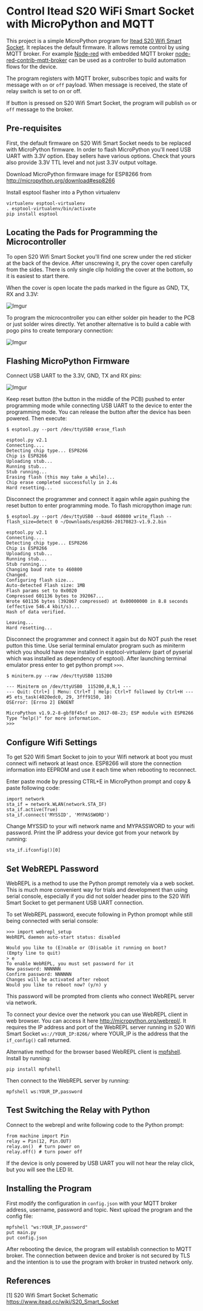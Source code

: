 # Control Itead S20 WiFi Smart Socket with MicroPython and MQTT

This project is a simple MicroPython program for
[Itead S20 Wifi Smart Socket](https://www.itead.cc/smart-socket.html).
It replaces the default firmware.  It allows remote control by using
MQTT broker.  For example [Node-red](https://nodered.org/) with
embedded MQTT broker
[node-red-contrib-mqtt-broker](https://github.com/zuhito/node-red-contrib-mqtt-broker)
can be used as a controller to build automation flows for the device.

The program registers with MQTT broker, subscribes topic and waits for
message with `on` or `off` payload.  When message is received, the state
of relay switch is set to on or off.

If button is pressed on S20 Wifi Smart Socket, the program will publish
`on` or `off` message to the broker.


## Pre-requisites

First, the default firmware on S20 Wifi Smart Socket needs to be
replaced with MicroPython firmware.  In order to flash MicroPython
you'll need USB UART with 3.3V option. Ebay sellers have various
options. Check that yours also provide 3.3V TTL level and not just
3.3V output voltage.

Download MicroPython firmware image for ESP8266 from http://micropython.org/download#esp8266

Install esptool flasher into a Python virtualenv

    virtualenv esptool-virtualenv
    . esptool-virtualenv/bin/activate
    pip install esptool


## Locating the Pads for Programming the Microcontroller

To open S20 Wifi Smart Socket you'll find one screw under the red
sticker at the back of the device.  After unscrewing it, pry the cover
open carefully from the sides.  There is only single clip holding the
cover at the bottom, so it is easiest to start there.

When the cover is open locate the pads marked in the figure as GND,
TX, RX and 3.3V:

![Imgur](http://i.imgur.com/TpKxdGK.jpg?1)



To program the microcontroller you can either solder pin header to the
PCB or just solder wires directly.  Yet another alternative is to
build a cable with pogo pins to create temporary connection:

![Imgur](http://i.imgur.com/ckwMiwD.jpg?2)


## Flashing MicroPython Firmware

Connect USB UART to the 3.3V, GND, TX and RX pins:

![Imgur](http://i.imgur.com/QdrVQXC.jpg)


Keep reset button (the button in the middle of the PCB) pushed to
enter programming mode while connecting USB UART to the device to
enter the programming mode.  You can release the button after the
device has been powered.  Then execute:

    $ esptool.py --port /dev/ttyUSB0 erase_flash

    esptool.py v2.1
    Connecting....
    Detecting chip type... ESP8266
    Chip is ESP8266
    Uploading stub...
    Running stub...
    Stub running...
    Erasing flash (this may take a while)...
    Chip erase completed successfully in 2.4s
    Hard resetting...


Disconnect the programmer and connect it again while again pushing the
reset button to enter programming mode.  To flash micropython image run:

    $ esptool.py --port /dev/ttyUSB0 --baud 460800 write_flash --flash_size=detect 0 ~/Downloads/esp8266-20170823-v1.9.2.bin

    esptool.py v2.1
    Connecting....
    Detecting chip type... ESP8266
    Chip is ESP8266
    Uploading stub...
    Running stub...
    Stub running...
    Changing baud rate to 460800
    Changed.
    Configuring flash size...
    Auto-detected Flash size: 1MB
    Flash params set to 0x0020
    Compressed 601136 bytes to 392067...
    Wrote 601136 bytes (392067 compressed) at 0x00000000 in 8.8 seconds (effective 546.4 kbit/s)...
    Hash of data verified.

    Leaving...
    Hard resetting...


Disconnect the programmer and connect it again but do NOT push the
reset putton this time.  Use serial terminal emulator program such as
miniterm which you should have now installed in esptool-virtualenv
(part of pyserial which was installed as dependency of esptool).
After launching terminal emulator press enter to get python prompt `>>>`.

    $ miniterm.py --raw /dev/ttyUSB0 115200

    --- Miniterm on /dev/ttyUSB0  115200,8,N,1 ---
    --- Quit: Ctrl+] | Menu: Ctrl+T | Help: Ctrl+T followed by Ctrl+H ---
    #5 ets_task(4020edc0, 29, 3fff9150, 10)
    OSError: [Errno 2] ENOENT

    MicroPython v1.9.2-8-gbf8f45cf on 2017-08-23; ESP module with ESP8266
    Type "help()" for more information.
    >>>


## Configure Wifi Settings

To get S20 Wifi Smart Socket to join to your Wifi network at boot you
must connect wifi network at least once.  ESP8266 will store the connection
information into EEPROM and use it each time when rebooting to reconnect.

Enter paste mode by pressing CTRL+E in MicroPython prompt and copy &
paste following code:

    import network
    sta_if = network.WLAN(network.STA_IF)
    sta_if.active(True)
    sta_if.connect('MYSSID', 'MYPASSWORD')


Change MYSSID to your wifi network name and MYPASSWORD to your wifi password.
Print the IP address your device got from your network by running:

    sta_if.ifconfig()[0]


## Set WebREPL Password

WebREPL is a method to use the Python prompt remotely via a web
socket.  This is much more convenient way for trials and development
than using serial console, especially if you did not solder header
pins to the S20 Wifi Smart Socket to get permanent USB UART
connection.

To set WebREPL password, execute following in Python promopt while still
being connected with serial console:

    >>> import webrepl_setup
    WebREPL daemon auto-start status: disabled

    Would you like to (E)nable or (D)isable it running on boot?
    (Empty line to quit)
    > e
    To enable WebREPL, you must set password for it
    New password: NNNNNN
    Confirm password: NNNNNN
    Changes will be activated after reboot
    Would you like to reboot now? (y/n) y


This password will be prompted from clients who connect WebREPL server
via network.

To connect your device over the network you can use WebREPL client in
web browser.  You can access it here http://micropython.org/webrepl/.
It requires the IP address and port of the WebREPL server running in
S20 Wifi Smart Socket `ws://YOUR_IP:8266/` where YOUR_IP is the
address that the `if_config()` call returned.

Alternative method for the browser based WebREPL client is
[mpfshell](https://github.com/wendlers/mpfshell).  Install by running:

    pip install mpfshell


Then connect to the WebREPL server by running:

    mpfshell ws:YOUR_IP,password


## Test Switching the Relay with Python

Connect to the webrepl and write following code to the Python prompt:

    from machine import Pin
    relay = Pin(12, Pin.OUT)
    relay.on()  # turn power on
    relay.off() # turn power off


If the device is only powered by USB UART you will not hear the relay
click, but you will see the LED lit.



## Installing the Program

First modify the configuration in `config.json` with your MQTT broker
address, username, password and topic.  Next upload the program and the
config file:

    mpfshell "ws:YOUR_IP,password"
    put main.py
    put config.json


After rebooting the device, the program will establish connection to
MQTT broker.  The connection between device and broker is not secured
by TLS and the intention is to use the program with broker in trusted
network only.


## References

[1] S20 Wifi Smart Socket Schematic https://www.itead.cc/wiki/S20_Smart_Socket
